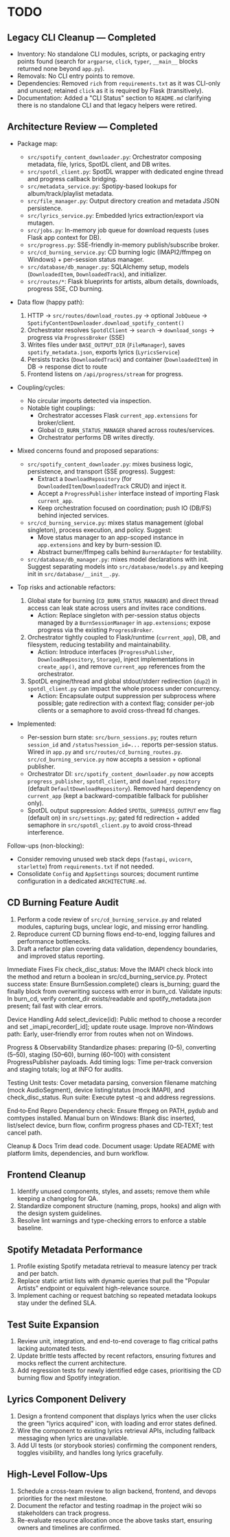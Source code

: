 # TODO

## Legacy CLI Cleanup — Completed
- Inventory: No standalone CLI modules, scripts, or packaging entry points found (search for `argparse`, `click`, `typer`, `__main__` blocks returned none beyond `app.py`).
- Removals: No CLI entry points to remove.
- Dependencies: Removed `rich` from `requirements.txt` as it was CLI-only and unused; retained `click` as it is required by Flask (transitively).
- Documentation: Added a "CLI Status" section to `README.md` clarifying there is no standalone CLI and that legacy helpers were retired.

## Architecture Review — Completed
- Package map:
  - `src/spotify_content_downloader.py`: Orchestrator composing metadata, file, lyrics, SpotDL client, and DB writes.
  - `src/spotdl_client.py`: SpotDL wrapper with dedicated engine thread and progress callback bridging.
  - `src/metadata_service.py`: Spotipy-based lookups for album/track/playlist metadata.
  - `src/file_manager.py`: Output directory creation and metadata JSON persistence.
  - `src/lyrics_service.py`: Embedded lyrics extraction/export via mutagen.
  - `src/jobs.py`: In-memory job queue for download requests (uses Flask app context for DB).
  - `src/progress.py`: SSE-friendly in-memory publish/subscribe broker.
  - `src/cd_burning_service.py`: CD burning logic (IMAPI2/ffmpeg on Windows) + per-session status manager.
  - `src/database/db_manager.py`: SQLAlchemy setup, models (`DownloadedItem`, `DownloadedTrack`), and initializer.
  - `src/routes/*`: Flask blueprints for artists, album details, downloads, progress SSE, CD burning.

- Data flow (happy path):
  1) HTTP → `src/routes/download_routes.py` → optional `JobQueue` → `SpotifyContentDownloader.download_spotify_content()`
  2) Orchestrator resolves `SpotdlClient` → `search` → `download_songs` → progress via `ProgressBroker` (SSE)
  3) Writes files under `BASE_OUTPUT_DIR` (`FileManager`), saves `spotify_metadata.json`, exports lyrics (`LyricsService`)
  4) Persists tracks (`DownloadedTrack`) and container (`DownloadedItem`) in DB → response dict to route
  5) Frontend listens on `/api/progress/stream` for progress.

- Coupling/cycles:
  - No circular imports detected via inspection.
  - Notable tight couplings:
    - Orchestrator accesses Flask `current_app.extensions` for broker/client.
    - Global `CD_BURN_STATUS_MANAGER` shared across routes/services.
    - Orchestrator performs DB writes directly.

- Mixed concerns found and proposed separations:
  - `src/spotify_content_downloader.py`: mixes business logic, persistence, and transport (SSE progress). Suggest:
    - Extract a `DownloadRepository` (for `DownloadedItem`/`DownloadedTrack` CRUD) and inject it.
    - Accept a `ProgressPublisher` interface instead of importing Flask `current_app`.
    - Keep orchestration focused on coordination; push IO (DB/FS) behind injected services.
  - `src/cd_burning_service.py`: mixes status management (global singleton), process execution, and policy. Suggest:
    - Move status manager to an app-scoped instance in `app.extensions` and key by burn-session ID.
    - Abstract burner/ffmpeg calls behind `BurnerAdapter` for testability.
  - `src/database/db_manager.py`: mixes model declarations with init. Suggest separating models into `src/database/models.py` and keeping init in `src/database/__init__.py`.

- Top risks and actionable refactors:
  1) Global state for burning (`CD_BURN_STATUS_MANAGER`) and direct thread access can leak state across users and invites race conditions.
     - Action: Replace singleton with per-session status objects managed by a `BurnSessionManager` in `app.extensions`; expose progress via the existing `ProgressBroker`.
  2) Orchestrator tightly coupled to Flask/runtime (`current_app`), DB, and filesystem, reducing testability and maintainability.
     - Action: Introduce interfaces (`ProgressPublisher`, `DownloadRepository`, `Storage`), inject implementations in `create_app()`, and remove `current_app` references from the orchestrator.
  3) SpotDL engine/thread and global stdout/stderr redirection (`dup2`) in `spotdl_client.py` can impact the whole process under concurrency.
     - Action: Encapsulate output suppression per subprocess where possible; gate redirection with a context flag; consider per-job clients or a semaphore to avoid cross-thread fd changes.

- Implemented:
  - Per-session burn state: `src/burn_sessions.py`; routes return `session_id` and `/status?session_id=...` reports per-session status. Wired in `app.py` and `src/routes/cd_burning_routes.py`. `src/cd_burning_service.py` now accepts a session + optional publisher.
  - Orchestrator DI: `src/spotify_content_downloader.py` now accepts `progress_publisher`, `spotdl_client`, and `download_repository` (default `DefaultDownloadRepository`). Removed hard dependency on `current_app` (kept a backward-compatible fallback for publisher only).
  - SpotDL output suppression: Added `SPOTDL_SUPPRESS_OUTPUT` env flag (default on) in `src/settings.py`; gated fd redirection + added semaphore in `src/spotdl_client.py` to avoid cross-thread interference.

Follow-ups (non-blocking):
- Consider removing unused web stack deps (`fastapi`, `uvicorn`, `starlette`) from `requirements.txt` if not needed.
- Consolidate `Config` and `AppSettings` sources; document runtime configuration in a dedicated `ARCHITECTURE.md`.

## CD Burning Feature Audit
1. Perform a code review of `src/cd_burning_service.py` and related modules, capturing bugs, unclear logic, and missing error handling.
2. Reproduce current CD burning flows end-to-end, logging failures and performance bottlenecks.
3. Draft a refactor plan covering data validation, dependency boundaries, and improved status reporting.

Immediate Fixes
Fix check_disc_status: Move the IMAPI check block into the method and return a boolean in src/cd_burning_service.py.
Protect success state: Ensure BurnSession.complete() clears is_burning; guard the finally block from overwriting success with error in burn_cd.
Validate inputs: In burn_cd, verify content_dir exists/readable and spotify_metadata.json present; fail fast with clear errors.

Device Handling
Add select_device(id): Public method to choose a recorder and set _imapi_recorder[_id]; update route usage.
Improve non‑Windows path: Early, user‑friendly error from routes when not on Windows.

Progress & Observability
Standardize phases: preparing (0–5), converting (5–50), staging (50–60), burning (60–100) with consistent ProgressPublisher payloads.
Add timing logs: Time per‑track conversion and staging totals; log at INFO for audits.

Testing
Unit tests: Cover metadata parsing, conversion filename matching (mock AudioSegment), device listing/status (mock IMAPI), and check_disc_status.
Run suite: Execute pytest -q and address regressions.

End‑to‑End Repro
Dependency check: Ensure ffmpeg on PATH, pydub and comtypes installed.
Manual burn on Windows: Blank disc inserted, list/select device, burn flow, confirm progress phases and CD‑TEXT; test cancel path.

Cleanup & Docs
Trim dead code.
Document usage: Update README with platform limits, dependencies, and burn workflow.

## Frontend Cleanup
1. Identify unused components, styles, and assets; remove them while keeping a changelog for QA.
2. Standardize component structure (naming, props, hooks) and align with the design system guidelines.
3. Resolve lint warnings and type-checking errors to enforce a stable baseline.

## Spotify Metadata Performance
1. Profile existing Spotify metadata retrieval to measure latency per track and per batch.
2. Replace static artist lists with dynamic queries that pull the "Popular Artists" endpoint or equivalent high-relevance source.
3. Implement caching or request batching so repeated metadata lookups stay under the defined SLA.

## Test Suite Expansion
1. Review unit, integration, and end-to-end coverage to flag critical paths lacking automated tests.
2. Update brittle tests affected by recent refactors, ensuring fixtures and mocks reflect the current architecture.
3. Add regression tests for newly identified edge cases, prioritising the CD burning flow and Spotify integration.

## Lyrics Component Delivery
1. Design a frontend component that displays lyrics when the user clicks the green "lyrics acquired" icon, with loading and error states defined.
2. Wire the component to existing lyrics retrieval APIs, including fallback messaging when lyrics are unavailable.
3. Add UI tests (or storybook stories) confirming the component renders, toggles visibility, and handles long lyrics gracefully.

## High-Level Follow-Ups
1. Schedule a cross-team review to align backend, frontend, and devops priorities for the next milestone.
2. Document the refactor and testing roadmap in the project wiki so stakeholders can track progress.
3. Re-evaluate resource allocation once the above tasks start, ensuring owners and timelines are confirmed.
